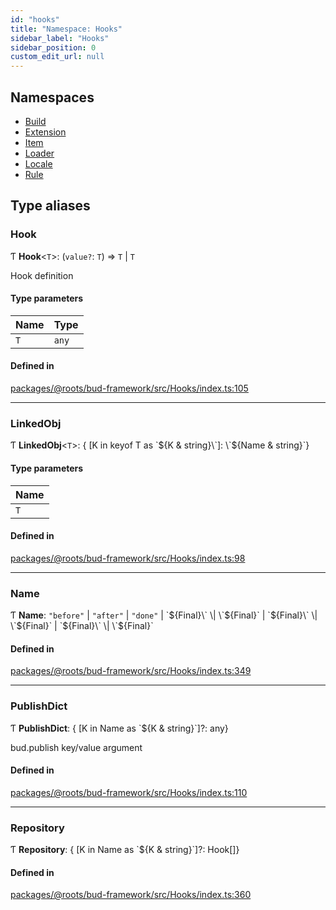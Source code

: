 ```yaml
---
id: "hooks"
title: "Namespace: Hooks"
sidebar_label: "Hooks"
sidebar_position: 0
custom_edit_url: null
---
```


## Namespaces

- [Build](hooks.build.md)
- [Extension](hooks.extension.md)
- [Item](hooks.item.md)
- [Loader](hooks.loader.md)
- [Locale](hooks.locale.md)
- [Rule](hooks.rule.md)

## Type aliases

### Hook

Ƭ **Hook**<`T`\>: (`value?`: `T`) => `T` \| `T`

Hook definition

#### Type parameters

| Name | Type |
| :------ | :------ |
| `T` | `any` |

#### Defined in

[packages/@roots/bud-framework/src/Hooks/index.ts:105](https://github.com/roots/bud/blob/7200ac65/packages/@roots/bud-framework/src/Hooks/index.ts#L105)

___

### LinkedObj

Ƭ **LinkedObj**<`T`\>: { [K in keyof T as \`${K & string}\`]: \`${Name & string}\`}

#### Type parameters

| Name |
| :------ |
| `T` |

#### Defined in

[packages/@roots/bud-framework/src/Hooks/index.ts:98](https://github.com/roots/bud/blob/7200ac65/packages/@roots/bud-framework/src/Hooks/index.ts#L98)

___

### Name

Ƭ **Name**: ``"before"`` \| ``"after"`` \| ``"done"`` \| \`${Final}\` \| \`${Final}\` \| \`${Final}\` \| \`${Final}\` \| \`${Final}\` \| \`${Final}\`

#### Defined in

[packages/@roots/bud-framework/src/Hooks/index.ts:349](https://github.com/roots/bud/blob/7200ac65/packages/@roots/bud-framework/src/Hooks/index.ts#L349)

___

### PublishDict

Ƭ **PublishDict**: { [K in Name as \`${K & string}\`]?: any}

bud.publish key/value argument

#### Defined in

[packages/@roots/bud-framework/src/Hooks/index.ts:110](https://github.com/roots/bud/blob/7200ac65/packages/@roots/bud-framework/src/Hooks/index.ts#L110)

___

### Repository

Ƭ **Repository**: { [K in Name as \`${K & string}\`]?: Hook[]}

#### Defined in

[packages/@roots/bud-framework/src/Hooks/index.ts:360](https://github.com/roots/bud/blob/7200ac65/packages/@roots/bud-framework/src/Hooks/index.ts#L360)
